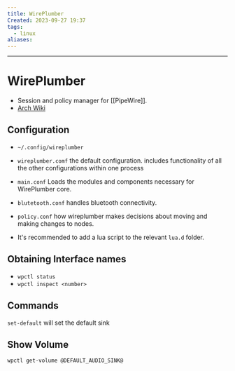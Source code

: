 ```yaml
---
title: WirePlumber
Created: 2023-09-27 19:37
tags:
  - linux
aliases:
---
```


---
# WirePlumber
- Session and policy manager for [[PipeWire]]. 
- [Arch Wiki](https://wiki.archlinux.org/title/WirePlumber)

## Configuration
- `~/.config/wireplumber`
- `wireplumber.comf` the default configuration. includes functionality of all the other configurations within one process
- `main.conf` Loads the modules and components necessary for WirePlumber core.
- `blutetooth.conf` handles bluetooth connectivity.
- `policy.conf` how wireplumber makes decisions about moving and making changes to nodes.

- It's recommended to add a lua script to the relevant `lua.d` folder.

## Obtaining Interface names 
- `wpctl status`
- `wpctl inspect <number>`

## Commands
`set-default` will set the default sink

## Show Volume
`wpctl get-volume @DEFAULT_AUDIO_SINK@`